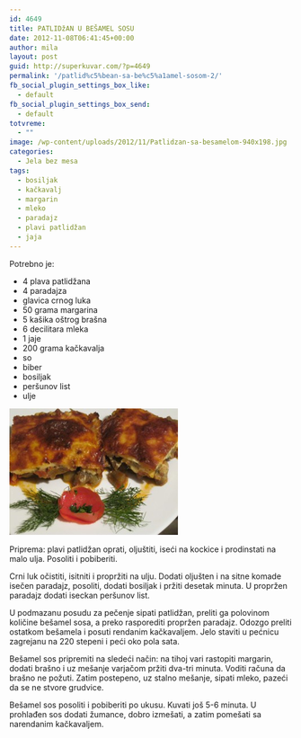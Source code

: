 ```yaml
---
id: 4649
title: PATLIDžAN U BEŠAMEL SOSU
date: 2012-11-08T06:41:45+00:00
author: mila
layout: post
guid: http://superkuvar.com/?p=4649
permalink: '/patlid%c5%bean-sa-be%c5%a1amel-sosom-2/'
fb_social_plugin_settings_box_like:
  - default
fb_social_plugin_settings_box_send:
  - default
totvreme:
  - ""
image: /wp-content/uploads/2012/11/Patlidzan-sa-besamelom-940x198.jpg
categories:
  - Jela bez mesa
tags:
  - bosiljak
  - kačkavalj
  - margarin
  - mleko
  - paradajz
  - plavi patlidžan
  - jaja
---
```

Potrebno je:

  * 4 plava patlidžana
  * 4 paradajza
  * glavica crnog luka
  * 50 grama margarina
  * 5 kašika oštrog brašna
  * 6 decilitara mleka
  * 1 jaje
  * 200 grama kačkavalja
  * so
  * biber
  * bosiljak
  * peršunov list
  * ulje

<img class="alignnone size-medium wp-image-4650" title="Patlidzan sa besamelom" src="/wp-content/uploads/2012/11/Patlidzan-sa-besamelom-300x225.jpg" alt="" width="300" height="225" /> 

Priprema: plavi patlidžan oprati, oljuštiti, iseći na kockice i prodinstati na malo ulja. Posoliti i pobiberiti.

Crni luk očistiti, isitniti i propržiti na ulju. Dodati oljušten i na sitne komade isečen paradajz, posoliti, dodati bosiljak i pržiti desetak minuta. U propržen paradajz dodati iseckan peršunov list.

U podmazanu posudu za pečenje sipati patlidžan, preliti ga polovinom količine bešamel sosa, a preko rasporediti propržen paradajz. Odozgo preliti ostatkom bešamela i posuti rendanim kačkavaljem. Jelo staviti u pećnicu zagrejanu na 220 stepeni i peći oko pola sata.

Bešamel sos pripremiti na sledeći način: na tihoj vari rastopiti margarin, dodati brašno i uz mešanje varjačom pržiti dva-tri minuta. Voditi računa da brašno ne požuti. Zatim postepeno, uz stalno mešanje, sipati mleko, pazeći da se ne stvore grudvice.

Bešamel sos posoliti i pobiberiti po ukusu. Kuvati još 5-6 minuta. U prohlađen sos dodati žumance, dobro izmešati, a zatim pomešati sa narendanim kačkavaljem.